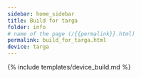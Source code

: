 ```yaml
---
sidebar: home_sidebar
title: Build for targa
folder: info
# name of the page (/{{permalink}}.html)
permalink: build_for_targa.html
device: targa
---
```

{% include templates/device_build.md %}
